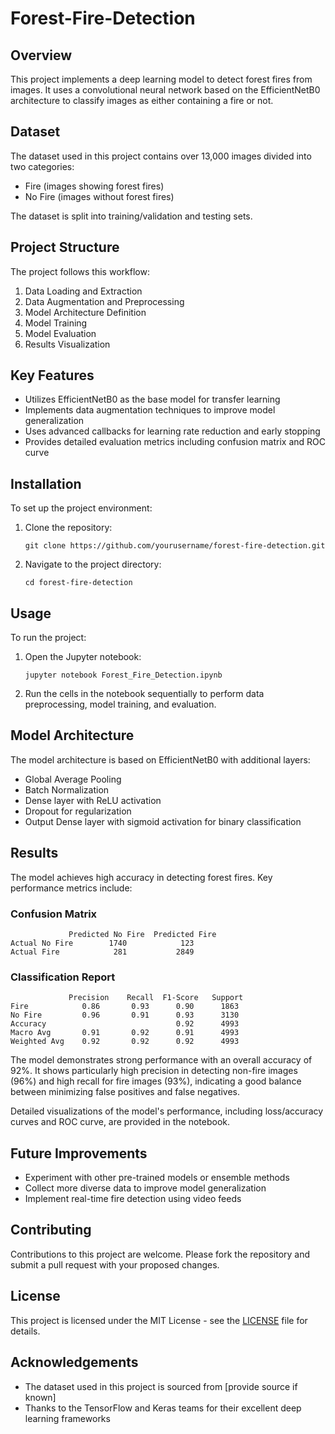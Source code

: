 # Forest-Fire-Detection

## Overview

This project implements a deep learning model to detect forest fires from images. It uses a convolutional neural network based on the EfficientNetB0 architecture to classify images as either containing a fire or not.

## Dataset

The dataset used in this project contains over 13,000 images divided into two categories:
- Fire (images showing forest fires)
- No Fire (images without forest fires)

The dataset is split into training/validation and testing sets.

## Project Structure

The project follows this workflow:

1. Data Loading and Extraction
2. Data Augmentation and Preprocessing
3. Model Architecture Definition
4. Model Training
5. Model Evaluation
6. Results Visualization

## Key Features

- Utilizes EfficientNetB0 as the base model for transfer learning
- Implements data augmentation techniques to improve model generalization
- Uses advanced callbacks for learning rate reduction and early stopping
- Provides detailed evaluation metrics including confusion matrix and ROC curve

## Installation

To set up the project environment:

1. Clone the repository:
   ```
   git clone https://github.com/yourusername/forest-fire-detection.git
   ```
2. Navigate to the project directory:
   ```
   cd forest-fire-detection
   ```

## Usage

To run the project:

1. Open the Jupyter notebook:
   ```
   jupyter notebook Forest_Fire_Detection.ipynb
   ```
2. Run the cells in the notebook sequentially to perform data preprocessing, model training, and evaluation.

## Model Architecture

The model architecture is based on EfficientNetB0 with additional layers:
- Global Average Pooling
- Batch Normalization
- Dense layer with ReLU activation
- Dropout for regularization
- Output Dense layer with sigmoid activation for binary classification

## Results

The model achieves high accuracy in detecting forest fires. Key performance metrics include:

### Confusion Matrix
```
             Predicted No Fire  Predicted Fire
Actual No Fire        1740            123
Actual Fire            281           2849
```

### Classification Report
```
             Precision    Recall  F1-Score   Support
Fire            0.86       0.93      0.90      1863
No Fire         0.96       0.91      0.93      3130
Accuracy                             0.92      4993
Macro Avg       0.91       0.92      0.91      4993
Weighted Avg    0.92       0.92      0.92      4993
```

The model demonstrates strong performance with an overall accuracy of 92%. It shows particularly high precision in detecting non-fire images (96%) and high recall for fire images (93%), indicating a good balance between minimizing false positives and false negatives.

Detailed visualizations of the model's performance, including loss/accuracy curves and ROC curve, are provided in the notebook.

## Future Improvements

- Experiment with other pre-trained models or ensemble methods
- Collect more diverse data to improve model generalization
- Implement real-time fire detection using video feeds

## Contributing

Contributions to this project are welcome. Please fork the repository and submit a pull request with your proposed changes.

## License

This project is licensed under the MIT License - see the [LICENSE](LICENSE) file for details.

## Acknowledgements

- The dataset used in this project is sourced from [provide source if known]
- Thanks to the TensorFlow and Keras teams for their excellent deep learning frameworks
